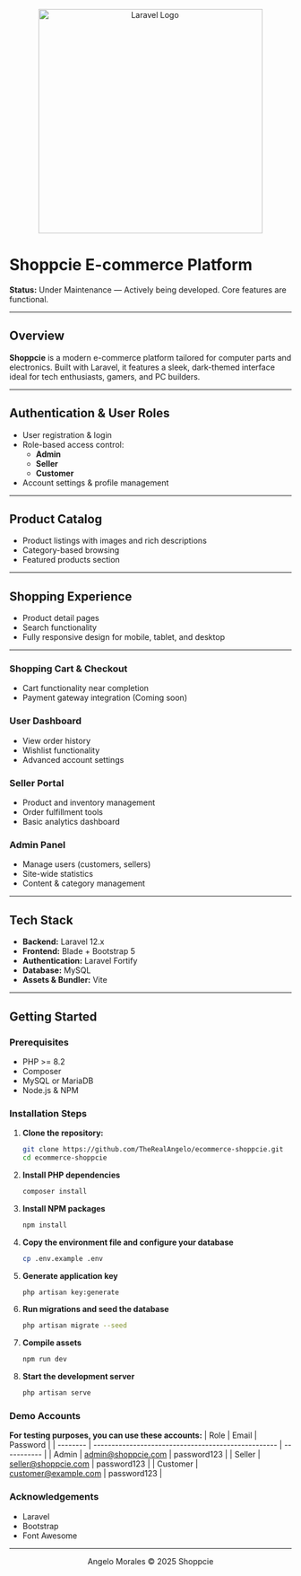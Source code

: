 <p align="center">
  <a href="https://laravel.com" target="_blank">
    <img src="https://raw.githubusercontent.com/laravel/art/master/logo-lockup/5%20SVG/2%20CMYK/1%20Full%20Color/laravel-logolockup-cmyk-red.svg" width="400" alt="Laravel Logo">
  </a>
</p>

# Shoppcie E-commerce Platform

**Status:** Under Maintenance — Actively being developed. Core features are functional.

---

## Overview

**Shoppcie** is a modern e-commerce platform tailored for computer parts and electronics. Built with Laravel, it features a sleek, dark-themed interface ideal for tech enthusiasts, gamers, and PC builders.

---

## Authentication & User Roles

- User registration & login 
- Role-based access control:
  - **Admin**
  - **Seller**
  - **Customer**
- Account settings & profile management

---

## Product Catalog

- Product listings with images and rich descriptions  
- Category-based browsing  
- Featured products section  

---

## Shopping Experience

- Product detail pages  
- Search functionality  
- Fully responsive design for mobile, tablet, and desktop  

---

### Shopping Cart & Checkout
- Cart functionality near completion  
- Payment gateway integration (Coming soon)

### User Dashboard
- View order history  
- Wishlist functionality  
- Advanced account settings

### Seller Portal
- Product and inventory management  
- Order fulfillment tools  
- Basic analytics dashboard

### Admin Panel
- Manage users (customers, sellers)  
- Site-wide statistics  
- Content & category management

---

## Tech Stack

- **Backend:** Laravel 12.x  
- **Frontend:** Blade + Bootstrap 5  
- **Authentication:** Laravel Fortify  
- **Database:** MySQL  
- **Assets & Bundler:** Vite

---

## Getting Started

### Prerequisites

- PHP >= 8.2  
- Composer  
- MySQL or MariaDB  
- Node.js & NPM

### Installation Steps

1. **Clone the repository:**
   ```bash
   git clone https://github.com/TheRealAngelo/ecommerce-shoppcie.git
   cd ecommerce-shoppcie

2. **Install PHP dependencies**
   ```bash
   composer install

4. **Install NPM packages**
    ```bash
    npm install

4. **Copy the environment file and configure your database**
   ```bash
   cp .env.example .env

6. **Generate application key**
    ```bash
    php artisan key:generate

7. **Run migrations and seed the database**
    ```bash
    php artisan migrate --seed

8. **Compile assets**
    ```bash
    npm run dev

9. **Start the development server**
    ```bash
    php artisan serve

### Demo Accounts
**For testing purposes, you can use these accounts:**
| Role     | Email                                               | Password    |
| -------- | --------------------------------------------------- | ----------- |
| Admin    | [admin@shoppcie.com](mailto:admin@shoppcie.com)     | password123 |
| Seller   | [seller@shoppcie.com](mailto:seller@shoppcie.com)   | password123 |
| Customer | [customer@example.com](mailto:customer@example.com) | password123 |


### Acknowledgements
- Laravel
- Bootstrap
- Font Awesome

---
  
<div align="center"> <p>Angelo Morales © 2025 Shoppcie</p> </div>
